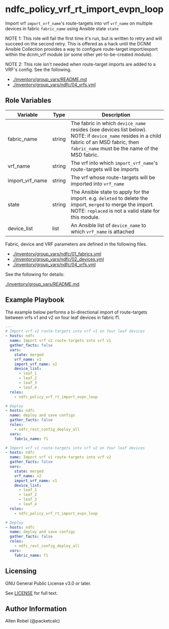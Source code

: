 # ndfc_policy_vrf_rt_import_evpn_loop

Import vrf ``import_vrf_name``'s route-targets into vrf ``vrf_name`` on multiple devices in fabric ``fabric_name`` using Ansible state ``state``

NOTE 1: This role will fail the first time it's run, but is written to retry and will succeed on the second retry.  This is offered as a hack until the DCNM Ansible Collection provides a way to configure route-target import/export within the dcnm_vrf module (or some other yet-to-be-created module).

NOTE 2: This role isn't needed when route-target imports are added to a VRF's config.  See the following.

- [./inventory/group_vars/README.md](/inventory/group_vars/README.md)
- [./inventory/group_vars/ndfc/04_vrfs.yml](/inventory/group_vars/ndfc/04_vrfs.yml)

## Role Variables

Variable        | Type   | Description
----------------|--------|----------------------------------------
fabric_name     | string | The fabric in which ``device_name`` resides (see devices list below).  NOTE: if ``device_name`` resides in a child fabric of an MSD fabric, then ``fabric_name`` must be the name of the MSD fabric.
vrf_name        | string | The vrf into which ``import_vrf_name``'s route-targets will be imports
import_vrf_name | string | The vrf whose route-targets will be imported into ``vrf_name``
state           | string | The Ansible state to apply for the import. e.g. ``deleted`` to delete the import, ``merged`` to merge the import.  NOTE: ``replaced`` is not a valid state for this module.
device_list     | list   | An Ansible list of ``device_name`` to which ``vrf_name`` is attached

Fabric, device and VRF parameters are defined in the following files.

- [./inventory/group_vars/ndfc/01_fabrics.yml](/inventory/group_vars/ndfc/01_fabrics.yml)
- [./inventory/group_vars/ndfc/02_devices.yml](/inventory/group_vars/ndfc/02_devices.yml)
- [./inventory/group_vars/ndfc/04_vrfs.yml](/inventory/group_vars/ndfc/04_vrfs.yml)

See the following for details:

[./inventory/group_vars/README.md](/inventory/group_vars/README.md)

## Example Playbook

The example below performs a bi-directional import of route-targets between vrfs v1 and v2 on four leaf devices in fabric f1.

```yaml
---
# Import vrf v2 route-targets into vrf v1 on four leaf devices
- hosts: ndfc
  name: Import vrf v2 route-targets into vrf v1
  gather_facts: false
  vars:
    state: merged
    vrf_name: v1
    import_vrf_name: v2
    device_list:
      - leaf_1
      - leaf_2
      - leaf_3
      - leaf_4
  roles:
    - ndfc_policy_vrf_rt_import_evpn_loop

# Deploy
- hosts: ndfc
  name: deploy and save configs
  gather_facts: false
  roles:
    - ndfc_rest_config_deploy_all
  vars:
    fabric_name: f1

# Import vrf v1 route-targets into vrf v2 on four leaf devices
- hosts: ndfc
  name: Import vrf v1 route-targets into vrf v2
  gather_facts: false
  vars:
    state: merged
    vrf_name: v2
    import_vrf_name: v1
    device_list:
      - leaf_1
      - leaf_2
      - leaf_3
      - leaf_4
  roles:
    - ndfc_policy_vrf_rt_import_evpn_loop

# Deploy
- hosts: ndfc
  name: deploy and save configs
  gather_facts: false
  roles:
    - ndfc_rest_config_deploy_all
  vars:
    fabric_name: f1
```

## Licensing

GNU General Public License v3.0 or later.

See [LICENSE](https://www.gnu.org/licenses/gpl-3.0.txt) for full text.

## Author Information

Allen Robel (@packetcalc)

